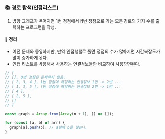 ### 📚 경로 탐색(인접리스트)
1. 방향 그래프가 주어지면 1번 정점에서 N번 정점으로 가는 모든 경로의 가지 수를 출력하는 프로그램을 작성.

#### 🎯 정리
- 이전 문제와 동일하지만, 만약 인접행렬로 풀면 정점의 수가 많아지면 시간복잡도가 많이 증가하게 된다.
- 인접 리스트를 사용해서 사용하는 연결정보들만 비교하여 사용하면된다.

```js
// [ 
// [], 0번 정점은 존재하지 않음.
// [ 2, 3, 4 ], 1번 정점에 해당하는 연결정보 1번 -> 2번 ...
// [ 1, 3, 5 ], 2번 정점에 해당하는 연결정보 2번 -> 1번 ...
// [ 4 ],
// [ 2, 5 ], 
// [] 
// ]

const graph = Array.from(Array(n + 1), () => []);

for (const [a, b] of arr) {
  graph[a].push(b); // a행에 b를 넣는다.
}
```
